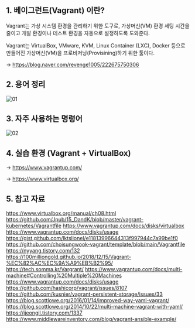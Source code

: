 ## 1. 베이그런트(Vagrant) 이란?

Vagrant는 가상 시스템 환경을 관리하기 위한 도구로, 가상머신(VM) 환경 세팅 시간을 줄이고 개발 환경이나 테스트 환경을 자동으로 설정하도록 도와준다.

Vagrant는 VirtualBox, VMware, KVM, Linux Container (LXC), Docker 등으로 만들어진 가상머신(VM)을 프로비저닝(Provisining)하기 위한 툴이다.

-> https://blog.naver.com/revenge1005/222675750306


## 2. 용어 정리

![01](https://user-images.githubusercontent.com/42735894/173550202-2411669f-745e-4f17-aa1f-c7004d03bcba.PNG)


## 3. 자주 사용하는 명령어

![02](https://user-images.githubusercontent.com/42735894/173550221-e75c8239-7c83-485c-b98e-d98e4afd5cab.PNG)


## 4. 실습 환경 (Vagrant + VirtualBox) 

-> https://www.vagrantup.com/

-> https://www.virtualbox.org/


## 5. 참고 자료

https://www.virtualbox.org/manual/ch08.html
https://github.com/Jpub/15_DandK/blob/master/vagrant-kubernetes/Vagrantfile
https://www.vagrantup.com/docs/disks/virtualbox
https://www.vagrantup.com/docs/disks/usage
https://gist.github.com/lktslionel/e11813996644313f997944c7a99be1f0
https://github.com/choisungwook-vagrant/template/blob/main/Vagrantfile
https://nyyang.tistory.com/132
https://100milliongold.github.io/2018/12/15/Vagrant-%EC%82%AC%EC%9A%A9%EB%B2%95/
https://tech.somma.kr/Vargrant/
https://www.vagrantup.com/docs/multi-machine#Controlling%20Multiple%20Machines
https://www.vagrantup.com/docs/disks/usage
https://github.com/hashicorp/vagrant/issues/8107
https://github.com/kusnier/vagrant-persistent-storage/issues/33
https://blog.scottlowe.org/2016/01/14/improved-way-yaml-vagrant/
https://blog.scottlowe.org/2014/10/22/multi-machine-vagrant-with-yaml/
https://jjeongil.tistory.com/1337
https://www.middlewareinventory.com/blog/vagrant-ansible-example/